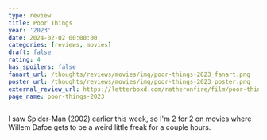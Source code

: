 ```yaml
---
type: review
title: Poor Things
year: '2023'
date: 2024-02-02 00:00:00
categories: [reviews, movies]
draft: false
rating: 4
has_spoilers: false
fanart_url: /thoughts/reviews/movies/img/poor-things-2023_fanart.png
poster_url: /thoughts/reviews/movies/img/poor-things-2023_poster.png
external_review_url: https://letterboxd.com/ratheronfire/film/poor-things-2023/
page_name: poor-things-2023
---
```


I saw Spider-Man (2002) earlier this week, so I'm 2 for 2 on movies where Willem Dafoe gets to be a weird little freak for a couple hours.

